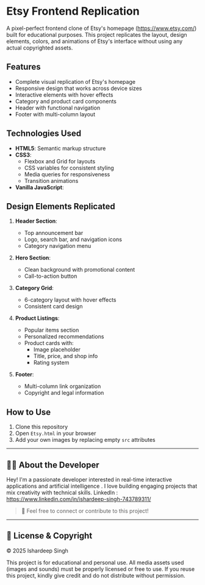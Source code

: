# Etsy Frontend Replication

A pixel-perfect frontend clone of Etsy's homepage (https://www.etsy.com/) built for educational purposes. This project replicates the layout, design elements, colors, and animations of Etsy's interface without using any actual copyrighted assets.


## Features

- Complete visual replication of Etsy's homepage
- Responsive design that works across device sizes
- Interactive elements with hover effects
- Category and product card components
- Header with functional navigation
- Footer with multi-column layout

## Technologies Used

- **HTML5**: Semantic markup structure
- **CSS3**: 
  - Flexbox and Grid for layouts
  - CSS variables for consistent styling
  - Media queries for responsiveness
  - Transition animations
- **Vanilla JavaScript**: 

## Design Elements Replicated

1. **Header Section**:
   - Top announcement bar
   - Logo, search bar, and navigation icons
   - Category navigation menu

2. **Hero Section**:
   - Clean background with promotional content
   - Call-to-action button

3. **Category Grid**:
   - 6-category layout with hover effects
   - Consistent card design

4. **Product Listings**:
   - Popular items section
   - Personalized recommendations
   - Product cards with:
     - Image placeholder
     - Title, price, and shop info
     - Rating system

5. **Footer**:
   - Multi-column link organization
   - Copyright and legal information

## How to Use

1. Clone this repository
2. Open `Etsy.html` in your browser
3. Add your own images by replacing empty `src` attributes

----

## 👨‍💻 About the Developer

Hey! I'm a passionate developer interested in real-time interactive applications and artificial intelligence . I love building engaging projects that mix creativity with technical skills.
LinkedIn : https://www.linkedin.com/in/ishardeep-singh-743789311/

> 💬 Feel free to connect or contribute to this project!

-----

## 📄 License & Copyright

© 2025 Ishardeep Singh

This project is for educational and personal use. All media assets used (images and sounds) must be properly licensed or free to use. If you reuse this project, kindly give credit and do not distribute without permission.

